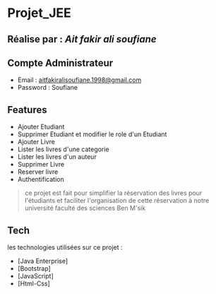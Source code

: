 # Projet_JEE
##  Réalise par :  _Ait fakir ali soufiane_

## Compte Administrateur
  - Email : aitfakiralisoufiane.1998@gmail.com
  - Password : Soufiane
## Features

- Ajouter Etudiant
- Supprimer Etudiant et modifier le role d'un Etudiant
- Ajouter Livre
- Lister les livres d'une categorie
- Lister les livres d'un auteur
- Supprimer Livre
- Reserver livre
- Authentification

>ce projet est fait pour 
>simplifier la réservation 
>des livres pour l'étudiants et faciliter 
>l'organisation de cette réservation
>à notre université faculté 
>des sciences Ben M'sik

## Tech

les technologies utilisées sur ce projet :

- [Java Enterprise]
- [Bootstrap] 
- [JavaScript] 
- [Html-Css]



